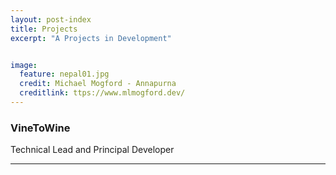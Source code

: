 ```yaml
---
layout: post-index
title: Projects
excerpt: "A Projects in Development"


image:
  feature: nepal01.jpg
  credit: Michael Mogford - Annapurna
  creditlink: ttps://www.mlmogford.dev/
---
```



### VineToWine

 Technical Lead and Principal Developer

 ---------------
